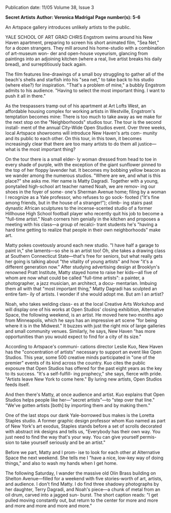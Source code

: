 Publication date: 11/05
Volume 38, Issue 3

**Secret Artists**
**Author: Veronica Madrigal**
**Page number(s): 5-6**

An Artspace gallery introduces unlikely artists to the public. 

YALE SCHOOL OF ART GRAD CHRIS 
Engstrom swims around his New 
Haven apartment, preparing to 
screen his short animated film, "Sea 
Net," for a dozen strangers. They 
mill around his home-studio with a 
combination of art-museum won-
der and open-house voyeurism, 
glancing from paintings into an 
adjoining kitchen (where a real, live 
artist breaks his daily bread), and 
surreptitiously back again. 

The film features line-drawings 
of a small boy struggling to gather 
all of the beach's 
shells and 
starfish 
into his "sea net," to take 
back to his studio (where else?) for 
inspiration. "That's a problem of 
mine," a bubbly Engstrom admits to 
his audience. "Having to select the 
most important thing. I want to 
push it all in there." 

As the trespassers tramp out of 
his apartment at Art Lofts West, an 
affordable housing complex for 
working 
artists 
in 
Westville, 
Engstrom's temptation becomes 
mine: There is too much to take 
away as we make for the next stop 
on the "Neighborhoods" studios 
tour. The tour is the second install-
ment of the annual City-Wide Open 
Studios event. Over three weeks, 
local Artspace showrooms will 
introduce New Haven's arts com-
munity and its public to each other. 
On this tour, in this town, it 
becomes increasingly clear that 
there are too many artists to do 
them all justice—what is the most 
important thing? 

On the tour there is a small elder-
ly woman dressed from head to toe in 
every shade of purple, with the 
exception of the giant sunflower 
pinned to the top of her floppy 
lavender hat. It becomes my bobbing 
yellow beacon as we wander among 
the numerous studios. 
"Where are we, and what is this 
place?" she asks me. Her name is 
Matty Dagradi. Together with a 
young, ponytailed high-school art 
teacher named Noah, we are remov-
ing our shoes in the foyer of some-
one's Sherman Avenue home; filing 
by a woman I recognize as a Yale 
professor, who refuses to go sock-
footed ("It's fine among friends, but 
in the house of a stranger!"); climb-
ing stairs past dynastic African 
sculptures to the incense-scented 
studio of a former Hillhouse High 
School football player who recently 
quit his job to become a "full-time 
artist." Noah corners him genially in 
the kitchen and proposes a meeting 
with his class—a group of recalci-
trant students he's "having a hard 
time getting to realize that people in 
their own neighborhoods" make art. 

Matty pokes covetously around 
each new studio. "I have half a 
garage to paint in," she laments—so 
she is an artist too! Oh, she takes a 
drawing 
class at 
Southern 
Connecticut State—that's free for 
seniors, but what really gets her 
going is talking about "the vitality 
of young artists" and how "it's a 
different generation now." After 
studying 
advertising 
design 
at 
Brooklyn's renowned Pratt Institute, 
Matty stayed home to raise her 
kids—all five of whom are now 
what could be called "full-time 
artists": a painter, a photographer, a 
jazz musician, an architect, a docu-
mentarian. Imbuing them all with 
that "most important thing," Matty 
Dagradi has sculpted an entire fam-
ily of artists. I wonder if she would 
adopt me. But am I an artist? 

Noah, who takes welding class-
es at the local Creative Arts 
Workshop and will display one of 
his works at Open Studios' closing 
exhibition, Alternative Space, the 
following weekend, is an artist. He 
moved here two months ago from 
Minneapolis, which he says has an 
impressive art scene "for being 
where it is in the Midwest." It 
buzzes with just the right mix of 
large galleries and small community 
venues. Similarly, he says, New 
Haven "has more opportunities 
than you would expect to find for a 
city of its size." 

According to Artspace's communi-
cations director Leslie Kuo, New 
Haven has the "concentration of 
artists" necessary to support an event 
like Open Studios. This year, some 
500 creative minds participated in 
"one of the premier" events of its 
kind across the country. Kuo cites the 
public exposure that Open Studios 
has offered for the past eight years as 
the key to its success. "It's a self-fulfill-
ing prophecy," she says, fierce with 
pride. "Artists leave New York to 
come here." By luring new artists, 
Open Studios feeds itself. 

And then there's Matty, at once 
audience and artist. Kuo explains 
that Open Studios helps people like 
her—"secret artists"—to "step over 
that line." "We've gotten artists 
[both] by importing them and by 
making them." 

One of the last stops our dank 
Yale-borrowed bus makes is the 
Loretta Staples studio. A former 
graphic design professor whom 
Kuo named as part of New York's 
art exodus, Staples stands before a 
set of 
scrolls 
decorated with 
abstract ink designs and tells us, 
"Everybody has their own way. You 
just need to find the way that's your 
way. You can give yourself permis-
sion to take yourself seriously and 
be an artist." 

Before we part, Matty and I prom-
ise to look for each other at 
Alternative Space the next weekend. 
She tells me I "have a nice, low-key 
way of doing things," and also to 
wash my hands when I get home. 

The following Saturday, I wander 
the massive old Olin Brass building on 
Shelton Avenue—filled for a weekend 
with five stories-worth of art, artists, 
and audience. I don't find Matty. I do 
find three shadowy photographs by 
her daughter, Terry Dagradi, and 
Noah's piece—a chunk of metal from 
an oil drum, carved into a jagged sun-
burst. The short caption reads: "I get 
pulled 
moving constantly out, but 
return to the center for more and 
more and more and more and more 
and more."